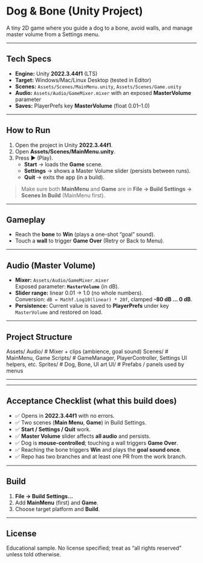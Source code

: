 # Dog & Bone (Unity Project)

A tiny 2D game where you guide a dog to a bone, avoid walls, and manage master volume from a Settings menu.

---

## Tech Specs
- **Engine:** Unity **2022.3.44f1** (LTS)
- **Target:** Windows/Mac/Linux Desktop (tested in Editor)
- **Scenes:** `Assets/Scenes/MainMenu.unity`, `Assets/Scenes/Game.unity`
- **Audio:** `Assets/Audio/GameMixer.mixer` with an exposed **MasterVolume** parameter
- **Saves:** PlayerPrefs key **MasterVolume** (float 0.01–1.0)

---

## How to Run
1. Open the project in Unity **2022.3.44f1**.
2. Open **Assets/Scenes/MainMenu.unity**.
3. Press ▶️ (Play).  
   - **Start** → loads the **Game** scene.  
   - **Settings** → shows a Master Volume slider (persists between runs).  
   - **Quit** → exits the app (in a build).

> Make sure both **MainMenu** and **Game** are in **File → Build Settings → Scenes In Build** (MainMenu first).

---

## Gameplay
- Reach the **bone** to **Win** (plays a one-shot “goal” sound).
- Touch a **wall** to trigger **Game Over** (Retry or Back to Menu).

---

## Audio (Master Volume)
- **Mixer:** `Assets/Audio/GameMixer.mixer`  
  Exposed parameter: **`MasterVolume`** (in dB).
- **Slider range:** linear 0.01 → 1.0 (no whole numbers).  
  Conversion: `dB = Mathf.Log10(linear) * 20f`, clamped **-80 dB … 0 dB**.
- **Persistence:** Current value is saved to **PlayerPrefs** under key `MasterVolume` and restored on load.

---

## Project Structure

Assets/
Audio/ # Mixer + clips (ambience, goal sound)
Scenes/ # MainMenu, Game
Scripts/ # GameManager, PlayerController, Settings UI helpers, etc.
Sprites/ # Dog, Bone, UI art
UI/ # Prefabs / panels used by menus


---


---

## Acceptance Checklist (what this build does)
- ✅ Opens in **2022.3.44f1** with no errors.
- ✅ Two scenes (**Main Menu**, **Game**) in Build Settings.
- ✅ **Start / Settings / Quit** work.
- ✅ **Master Volume** slider affects **all audio** and persists.
- ✅ Dog is **mouse-controlled**; touching a wall triggers **Game Over**.
- ✅ Reaching the bone triggers **Win** and plays the **goal sound once**.
- ✅ Repo has two branches and at least one PR from the work branch.

---

## Build
1. **File → Build Settings…**
2. Add **MainMenu** (first) and **Game**.
3. Choose target platform and **Build**.

---

## License
Educational sample. No license specified; treat as “all rights reserved” unless told otherwise.
